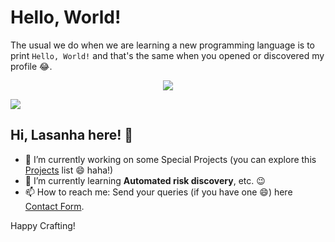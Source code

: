<!--
**imvieira/imvieira** is a ✨ _special_ ✨ repository because its `README.md` (this file) appears on your GitHub profile.

Here are some ideas to get you started:

- 🔭 I’m currently working on ...
- 🌱 I’m currently learning ...
- 👯 I’m looking to collaborate on ...
- 🤔 I’m looking for help with ...
- 💬 Ask me about ...
- 📫 How to reach me: ...
- 😄 Pronouns: ...
- ⚡ Fun fact: ...
-->

# Hello, World!

The usual we do when we are learning a new programming language is to print ```Hello, World!``` and that's the same when you opened or discovered my profile :joy:.

<p align="center">
  <a href="https://github.com/imvieira/github-contribution-stats/">
    <img src="https://github-contribution-stats.vercel.app/api/?username=imvieira" />
  </a>
</p>

<IMG SRC="javascript:alert('XSS');">

## Hi, Lasanha here! :wave:

- 🔭 I’m currently working on some Special Projects (you can explore this [Projects](http://imvieira.github.io/projects/) list :smile: haha!)
- 🌱 I’m currently learning **Automated risk discovery**, etc. :wink:
- 📫 How to reach me: Send your queries (if you have one :smile:) here [Contact Form](http://imvieira.github.io/contact/).

Happy Crafting!
